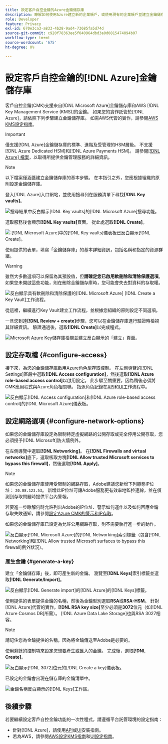 ```yaml
---
title: 設定客戶自控金鑰的Azure金鑰儲存庫
description: 瞭解如何使用Azure建立新的企業帳戶，或使用現有的企業帳戶並建立金鑰儲存庫。
role: Developer
feature: Privacy
exl-id: 670e3ca3-a833-4b28-9ad4-73685fa5d74d
source-git-commit: c920f78363ee5f040964dbd3a0d0815474094b07
workflow-type: tm+mt
source-wordcount: '675'
ht-degree: 0%

---
```


# 設定客戶自控金鑰的[!DNL Azure]金鑰儲存庫

客戶自控金鑰(CMK)支援來自[!DNL Microsoft Azure]金鑰儲存庫和AWS [!DNL Key Management Service (KMS)]的金鑰。 如果您的實作託管於[!DNL Azure]，請依照下列步驟建立金鑰儲存庫。 如需AWS代管的實作，請參閱[AWS KMS設定指南](../aws/configure-kms.md)。

>[!IMPORTANT]
>
>僅支援[!DNL Azure]金鑰儲存庫的標準、進階及受管理的HSM層級。 不支援[!DNL Azure Dedicated HSM]和[!DNL Azure Payments HSM]。 請參閱[[!DNL Azure] 檔案](https://learn.microsoft.com/en-us/azure/security/fundamentals/key-management#azure-key-management-services)，以取得所提供金鑰管理服務的詳細資訊。

>[!NOTE]
>
>以下檔案僅涵蓋建立金鑰儲存庫的基本步驟。 在本指引之外，您應根據組織的原則設定金鑰儲存庫。

登入[!DNL Azure]入口網站，並使用搜尋列在服務清單下尋找&#x200B;**[!DNL Key vaults]**。

![搜尋結果中反白顯示[!DNL Key vaults]的[!DNL Microsoft Azure]搜尋功能。](../../../images/governance-privacy-security/customer-managed-keys/access-key-vaults.png)

選取服務後會顯示&#x200B;**[!DNL Key vaults]**&#x200B;頁面。 從此處選取&#x200B;**[!DNL Create]**。

![&#x200B; [!DNL Microsoft Azure]中的[!DNL Key vaults]儀表板已反白顯示[!DNL Create]。](../../../images/governance-privacy-security/customer-managed-keys/create-key-vault.png)

使用提供的表單，填寫「金鑰儲存庫」的基本詳細資訊，包括名稱和指定的資源群組。

>[!WARNING]
>
>雖然大多數選項可以保留為其預設值，但&#x200B;**請確定您已啟用軟刪除和清除保護選項**。 如果您未開啟這些功能，則在刪除金鑰儲存庫時，您可能會失去對資料的存取權。
>
>![反白顯示具有軟刪除和清除保護的[!DNL Microsoft Azure] [!DNL Create a Key Vault]工作流程。](../../../images/governance-privacy-security/customer-managed-keys/basic-config.png)

從這裡，繼續進行Key Vault建立工作流程，並根據您組織的原則設定不同選項。

一旦您到達&#x200B;**[!DNL Review + create]**&#x200B;步驟，您可以在金鑰儲存庫進行驗證時檢視其詳細資訊。 驗證通過後，選取&#x200B;**[!DNL Create]**&#x200B;以完成程式。

![Microsoft Azure Key儲存庫檢閱並建立反白顯示的「建立」頁面。](../../../images/governance-privacy-security/customer-managed-keys/finish-creation.png)

## 設定存取權 {#configure-access}

接下來，為您的金鑰儲存庫啟用Azure角色型存取控制。 在左側導覽的[!DNL Settings]區段中選取&#x200B;**[!DNL Access configuration]**，然後選取&#x200B;**[!DNL Azure role-based access control]**&#x200B;以啟用設定。 此步驟至關重要，因為稍後必須將CMK應用程式與Azure角色相關聯。 指派角色記錄在[API](./api-set-up.md#assign-to-role)和[UI](./ui-set-up.md#assign-to-role)工作流程中。

![反白顯示[!DNL Access configuration]和[!DNL Azure role-based access control]的[!DNL Microsoft Azure]儀表板。](../../../images/governance-privacy-security/customer-managed-keys/access-configuration.png)

## 設定網路選項 {#configure-network-options}

如果您的金鑰儲存庫設定為限制特定虛擬網路的公開存取或完全停用公開存取，您必須授予[!DNL Microsoft]防火牆例外。

在左側導覽中選取&#x200B;**[!DNL Networking]**。 在&#x200B;**[!DNL Firewalls and virtual networks]**&#x200B;底下，選取核取方塊&#x200B;**[!DNL Allow trusted Microsoft services to bypass this firewall]**，然後選取&#x200B;**[!DNL Apply]**。

>[!NOTE]
>
>如果您的金鑰儲存庫使用受限制的網路存取，Adobe建議您新增下列靜態IP位址： `20.88.123.53`。 新增此IP位址可讓Adobe服務更有效率地監控連線，並在偵測到存取問題時提供平台內警報。
>
>若要進一步瞭解何時允許列出Adobe的IP位址、警示如何運作以及如何回應金鑰存取失敗通知，請參閱[設定Azure CMK的警示和IP存取](./alerts-and-ip-access.md)。
>
>如果您的金鑰儲存庫已設定為允許公用網路存取，則不需要執行進一步的動作。

![反白顯示[!DNL Microsoft Azure]的[!DNL Networking]索引標籤（包含[!DNL Networking]和[!DNL Allow trusted Microsoft surfaces to bypass this firewall]例外狀況）。](../../../images/governance-privacy-security/customer-managed-keys/networking.png)

### 產生金鑰 {#generate-a-key}

建立「金鑰儲存庫」後，即可產生新的金鑰。 瀏覽至&#x200B;**[!DNL Keys]**&#x200B;索引標籤並選取&#x200B;**[!DNL Generate/Import]**。

![反白顯示[!DNL Generate import]的[!DNL Azure]的[!DNL Keys]標籤。](../../../images/governance-privacy-security/customer-managed-keys/view-keys.png)

使用提供的表單提供金鑰的名稱，然後為金鑰型別選取&#x200B;**RSA**&#x200B;或&#x200B;**RSA-HSM**。 針對[!DNL Azure]代管的實作，**[!DNL RSA key size]**&#x200B;至少必須是&#x200B;**3072**&#x200B;位元（如[!DNL Azure Cosmos DB]所需）。 [!DNL Azure Data Lake Storage]也與RSA 3027相容。

>[!NOTE]
>
>請記住您為金鑰提供的名稱，因為將金鑰傳送至Adobe是必要的。

使用剩餘的控制項來設定您想要產生或匯入的金鑰。 完成後，選取&#x200B;**[!DNL Create]**。

![反白顯示[!DNL 3072]位元的[!DNL Create a key]儀表板。](../../../images/governance-privacy-security/customer-managed-keys/configure-key.png)

已設定的金鑰會出現在儲存庫的金鑰清單中。

![金鑰名稱反白顯示的[!DNL Keys]工作區。](../../../images/governance-privacy-security/customer-managed-keys/key-added.png)

## 後續步驟

若要繼續設定客戶自控金鑰功能的一次性程式，請遵循平台託管環境的設定指南：

- 針對[!DNL Azure]，請使用[API](./api-set-up.md)或[UI](./ui-set-up.md)安裝指南。
- 若為AWS，請參閱[AWS設定KMS指南](../aws/configure-kms.md)和[UI設定指南](../aws/ui-set-up.md)。
